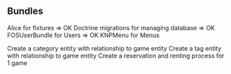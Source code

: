## Bundles
Alice for fixtures => OK
Doctrine migrations for managing database => OK
FOSUserBundle for Users => OK
KNPMenu for Menus

Create a category entity with relationship to game entity
Create a tag entity with relationship to game entity
Create a reservation and renting process for 1 game